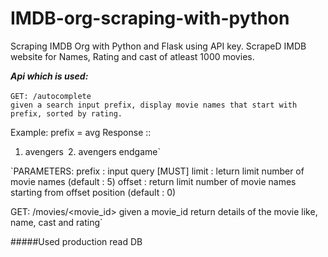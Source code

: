 # IMDB-org-scraping-with-python

Scraping IMDB Org with Python and Flask using API key. ScrapeD IMDB website for Names, Rating and cast of atleast 1000 movies.

***Api which is used:*** <br><br>
 `GET: /autocomplete`<br>
 `given a search input prefix, display movie names that start with prefix, sorted by rating.`

 Example:
 prefix = avg
 Response ::
 1. avengers`
 `2. avengers endgame`

 `PARAMETERS:
 prefix : input query [MUST]
 limit : leturn limit number of movie names (default : 5)
 offset : return limit number of movie names starting from offset
position (default : 0)

 GET: /movies/<movie_id>
 given a movie_id return details of the movie like, name, cast and rating`


#####Used production read DB

